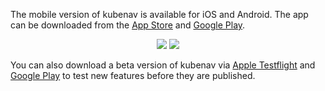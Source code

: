 The mobile version of kubenav is available for iOS and Android. The app can be downloaded from the [App Store](https://apps.apple.com/us/app/kubenav/id1494512160) and [Google Play](https://play.google.com/store/apps/details?id=io.kubenav.kubenav).

<div align="center">
  <p>
    <a href="https://apps.apple.com/us/app/kubenav/id1494512160" target="_blank"><img class="app-badges" src="https://raw.githubusercontent.com/kubenav/kubenav/master/utils/assets/app-store-badge.png"></a>
    <a href="https://play.google.com/store/apps/details?id=io.kubenav.kubenav" target="_blank"><img class="app-badges" src="https://raw.githubusercontent.com/kubenav/kubenav/master/utils/assets/google-play-badge.png"></a>
  </p>
</div>

You can also download a beta version of kubenav via [Apple Testflight](https://testflight.apple.com/join/RQUFGkHi) and [Google Play](https://play.google.com/apps/testing/io.kubenav.kubenav) to test new features before they are published.
